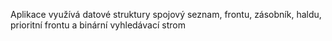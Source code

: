 Aplikace využívá datové struktury spojový seznam, frontu, zásobník, haldu, prioritní frontu a binární vyhledávací strom
